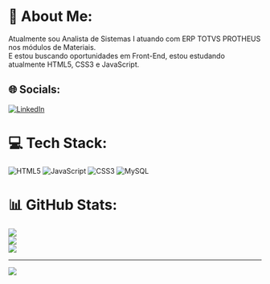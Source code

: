 # 💫 About Me:
 Atualmente sou Analista de Sistemas I atuando com ERP TOTVS PROTHEUS nos módulos de Materiais.<br>E estou buscando oportunidades em Front-End, estou estudando atualmente HTML5, CSS3 e JavaScript.<br>


## 🌐 Socials:
[![LinkedIn](https://img.shields.io/badge/LinkedIn-%230077B5.svg?logo=linkedin&logoColor=white)](https://linkedin.com/in/https://www.linkedin.com/in/leonardo-siqueira-a342101a3/) 

# 💻 Tech Stack:
![HTML5](https://img.shields.io/badge/html5-%23E34F26.svg?style=flat-square&logo=html5&logoColor=white) ![JavaScript](https://img.shields.io/badge/javascript-%23323330.svg?style=flat-square&logo=javascript&logoColor=%23F7DF1E) ![CSS3](https://img.shields.io/badge/css3-%231572B6.svg?style=flat-square&logo=css3&logoColor=white) ![MySQL](https://img.shields.io/badge/mysql-%2300f.svg?style=flat-square&logo=mysql&logoColor=white)
# 📊 GitHub Stats:
![](https://github-readme-stats.vercel.app/api?username=LeonardoSiqueiira&theme=onedark&hide_border=false&include_all_commits=false&count_private=false)<br/>
![](https://github-readme-streak-stats.herokuapp.com/?user=LeonardoSiqueiira&theme=onedark&hide_border=false)<br/>
![](https://github-readme-stats.vercel.app/api/top-langs/?username=LeonardoSiqueiira&theme=onedark&hide_border=false&include_all_commits=false&count_private=false&layout=compact)

---
[![](https://visitcount.itsvg.in/api?id=LeonardoSiqueiira&icon=8&color=12)](https://visitcount.itsvg.in)

